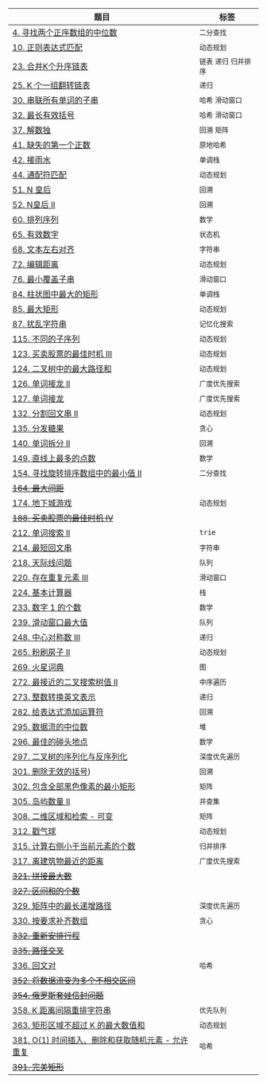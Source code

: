 | 题目  |  标签 |
| ------------- | ------------- |
| [4. 寻找两个正序数组的中位数](src/median-of-two-sorted-arrays/median-of-two-sorted-arrays.md)  | `二分查找`  |
| [10. 正则表达式匹配](src/regular-expression-matching/regular-expression-matching.md)  | `动态规划`  |
| [23. 合并K个升序链表](src/merge-k-sorted-lists/merge-k-sorted-lists.md)  | `链表` `递归`  `归并排序`  |
| [25. K 个一组翻转链表](src/reverse-nodes-in-k-group/reverse-nodes-in-k-group.md)  | `递归`  |
| [30. 串联所有单词的子串](src/substring-with-concatenation-of-all-words/substring-with-concatenation-of-all-words.md)  | `哈希` `滑动窗口`  |
| [32. 最长有效括号](src/longest-valid-parentheses/longest-valid-parentheses.md) | `哈希` `滑动窗口`  |
| [37. 解数独](src/sudoku-solver/sudoku-solver.md) | `回溯` `矩阵`  |
| [41. 缺失的第一个正数](src/first-missing-positive/first-missing-positive.md) | `原地哈希`  |
| [42. 接雨水](src/trapping-rain-water/trapping-rain-water.md) | `单调栈`  |
| [44. 通配符匹配](src/wildcard-matching/wildcard-matching.md) | `动态规划`  |
| [51. N 皇后](src/n-queens/n-queens.md) | `回溯`  |
| [52. N皇后 II](src/n-queens-ii/n-queens-ii.md) | `回溯`  |
| [60. 排列序列](src/permutation-sequence/permutation-sequence.md) | `数学`  |
| [65. 有效数字](src/valid-number/valid-number.md) | `状态机`  |
| [68. 文本左右对齐](src/text-justification/text-justification.md) | `字符串`  |
| [72. 编辑距离](src/edit-distance/edit-distance.md) | `动态规划`  |
| [76. 最小覆盖子串](src/minimum-window-substring/minimum-window-substring.md) | `滑动窗口`  |
| [84. 柱状图中最大的矩形](src/largest-rectangle-in-histogram/largest-rectangle-in-histogram.md) | `单调栈`  |
| [85. 最大矩形](src/maximal-rectangle/maximal-rectangle.md) | `动态规划`  |
| [87. 扰乱字符串](src/scramble-string/scramble-string.md) | `记忆化搜索`  |
| [115. 不同的子序列](src/distinct-subsequences/distinct-subsequences.md) | `动态规划`  |
| [123. 买卖股票的最佳时机 III](src/best-time-to-buy-and-sell-stock-iii/best-time-to-buy-and-sell-stock-iii.md) | `动态规划`  |
| [124. 二叉树中的最大路径和](src/binary-tree-maximum-path-sum/binary-tree-maximum-path-sum.md) | `动态规划`  |
| [126. 单词接龙 II](src/word-ladder-ii/word-ladder-ii.md) | `广度优先搜索`  |
| [127. 单词接龙](src/word-ladder/word-ladder.md) | `广度优先搜索`  |
| [132. 分割回文串 II](src/palindrome-partitioning-ii/palindrome-partitioning-ii.md) | `动态规划`  |
| [135. 分发糖果](src/candy/candy.md) | `贪心`  |
| [140. 单词拆分 II](src/word-break-ii/word-break-ii.md) | `回溯`  |
| [149. 直线上最多的点数](src/max-points-on-a-line/max-points-on-a-line.md) | `数学`  |
| [154. 寻找旋转排序数组中的最小值 II](src/find-minimum-in-rotated-sorted-array-ii/find-minimum-in-rotated-sorted-array-ii.md) | `二分查找`  |
| [~~164. 最大间距~~](src/maximum-gap/maximum-gap.md) |   |
| [174. 地下城游戏](src/dungeon-game/dungeon-game.md) | `动态规划` |
| [~~188. 买卖股票的最佳时机 IV~~](src/best-time-to-buy-and-sell-stock-iv/best-time-to-buy-and-sell-stock-iv.md) |  |
| [212. 单词搜索 II](src/word-search-ii/word-search-ii.md) | `trie` |
| [214. 最短回文串](src/shortest-palindrome/shortest-palindrome.md) | `字符串` |
| [218. 天际线问题](src/the-skyline-problem/the-skyline-problem.md) | `队列` |
| [220. 存在重复元素 III](src/contains-duplicate-iii/contains-duplicate-iii.md) | `滑动窗口` |
| [224. 基本计算器](src/basic-calculator/basic-calculator.md) | `栈` |
| [233. 数字 1 的个数](src/number-of-digit-one/number-of-digit-one.md) | `数学` |
| [239. 滑动窗口最大值](src/sliding-window-maximum/sliding-window-maximum.md) | `队列` |
| [248. 中心对称数 III](src/strobogrammatic-number-iii/strobogrammatic-number-iii.md) | `递归` |
| [265. 粉刷房子 II](src/paint-house-ii/paint-house-ii.md) | `动态规划` |
| [269. 火星词典](src/alien-dictionary/alien-dictionary.md) | `图` |
| [272. 最接近的二叉搜索树值 II](src/closest-binary-search-tree-value-ii/closest-binary-search-tree-value-ii.md) | `中序遍历` |
| [273. 整数转换英文表示](src/integer-to-english-words/integer-to-english-words.md) | `递归` |
| [282. 给表达式添加运算符](src/expression-add-operators/expression-add-operators.md) | `回溯` |
| [295. 数据流的中位数](src/find-median-from-data-stream/find-median-from-data-stream.md) | `堆` |
| [296. 最佳的碰头地点](src/best-meeting-point/best-meeting-point.md) | `数学` |
| [297. 二叉树的序列化与反序列化](src/serialize-and-deserialize-binary-tree/serialize-and-deserialize-binary-tree.md) | `深度优先遍历` |
| [301. 删除无效的括号](src/remove-invalid-parentheses/remove-invalid-parentheses.md)) | `回溯` |
| [302. 包含全部黑色像素的最小矩形](src/smallest-rectangle-enclosing-black-pixels/smallest-rectangle-enclosing-black-pixels.md) | `矩阵` |
| [305. 岛屿数量 II](src/number-of-islands-ii/number-of-islands-ii.md) | `并查集` |
| [308. 二维区域和检索 - 可变](src/range-sum-query-2d-mutable/range-sum-query-2d-mutable.md) | `矩阵` |
| [312. 戳气球](src/burst-balloons/burst-balloons.md) | `动态规划` |
| [315. 计算右侧小于当前元素的个数](src/count-of-smaller-numbers-after-self/count-of-smaller-numbers-after-self.md) | `归并排序` |
| [317. 离建筑物最近的距离](src/shortest-distance-from-all-buildings/shortest-distance-from-all-buildings.md) | `广度优先搜索` |
| [~~321. 拼接最大数~~](src/create-maximum-number/create-maximum-number.md) |  |
| [~~327. 区间和的个数~~](src/count-of-range-sum/count-of-range-sum.md) |  |
| [329. 矩阵中的最长递增路径](src/longest-increasing-path-in-a-matrix/longest-increasing-path-in-a-matrix.md) | `深度优先遍历` |
| [330. 按要求补齐数组](src/patching-array/patching-array.md) | `贪心` |
| [~~332. 重新安排行程~~](src/reconstruct-itinerary/reconstruct-itinerary.md) |  |
| [~~335. 路径交叉~~](src/self-crossing/self-crossing.md) |  |
| [336. 回文对](src/palindrome-pairs/palindrome-pairs.md) | `哈希` |
| [~~352. 将数据流变为多个不相交区间~~](src/data-stream-as-disjoint-intervals/data-stream-as-disjoint-intervals.md) |  |
| [~~354. 俄罗斯套娃信封问题~~](src/russian-doll-envelopes/russian-doll-envelopes.md) |  |
| [358. K 距离间隔重排字符串](src/rearrange-string-k-distance-apart/rearrange-string-k-distance-apart.md) | `优先队列` |
| [363. 矩形区域不超过 K 的最大数值和](src/max-sum-of-rectangle-no-larger-than-k/max-sum-of-rectangle-no-larger-than-k.md) | `动态规划` |
| [381. O(1) 时间插入、删除和获取随机元素 - 允许重复](src/insert-delete-getrandom-o1-duplicates-allowed/insert-delete-getrandom-o1-duplicates-allowed.md) | `哈希` |
| [~~391. 完美矩形~~](src/perfect-rectangle/perfect-rectangle.md) |  |
